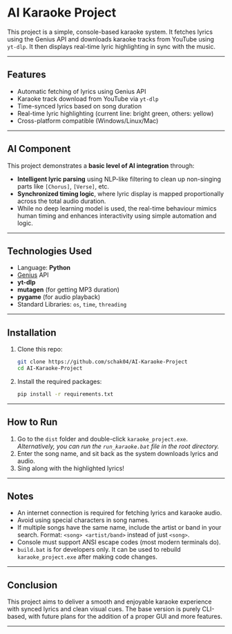 # AI Karaoke Project

This project is a simple, console-based karaoke system. It fetches lyrics using the Genius API and downloads karaoke tracks from YouTube using `yt-dlp`.
It then displays real-time lyric highlighting in sync with the music.

---

## Features

- Automatic fetching of lyrics using Genius API
- Karaoke track download from YouTube via `yt-dlp`
- Time-synced lyrics based on song duration
- Real-time lyric highlighting (current line: bright green, others: yellow)
- Cross-platform compatible (Windows/Linux/Mac)

---

## AI Component

This project demonstrates a **basic level of AI integration** through:

- **Intelligent lyric parsing** using NLP-like filtering to clean up non-singing parts like `[Chorus]`, `[Verse]`, etc.
- **Synchronized timing logic**, where lyric display is mapped proportionally across the total audio duration.
- While no deep learning model is used, the real-time behaviour mimics human timing and enhances interactivity using simple automation and logic.

---

## Technologies Used

- Language: **Python**
- [Genius](https://genius.com/) API
- **yt-dlp**
- **mutagen** (for getting MP3 duration)
- **pygame** (for audio playback)
- Standard Libraries: `os`, `time`, `threading`

---

## Installation

1. Clone this repo:

   ```bash
   git clone https://github.com/schak04/AI-Karaoke-Project
   cd AI-Karaoke-Project
   ```

2. Install the required packages:

   ```bash
   pip install -r requirements.txt
   ```

---

## How to Run

1. Go to the `dist` folder and double-click `karaoke_project.exe`.
   *Alternatively, you can run the `run_karaoke.bat` file in the root directory.*
2. Enter the song name, and sit back as the system downloads lyrics and audio.
3. Sing along with the highlighted lyrics!

---

## Notes

- An internet connection is required for fetching lyrics and karaoke audio.
- Avoid using special characters in song names.
- If multiple songs have the same name, include the artist or band in your search.
Format: `<song> <artist/band>` instead of just `<song>`.
- Console must support ANSI escape codes (most modern terminals do).
- `build.bat` is for developers only. It can be used to rebuild `karaoke_project.exe` after making code changes.

---

## Conclusion

This project aims to deliver a smooth and enjoyable karaoke experience with synced lyrics and clean visual cues.
The base version is purely CLI-based, with future plans for the addition of a proper GUI and more features.

---
